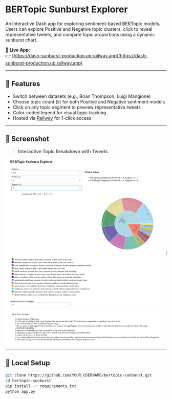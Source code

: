 # BERTopic Sunburst Explorer

An interactive Dash app for exploring sentiment-based BERTopic models. Users can explore Positive and Negative topic clusters, click to reveal representative tweets, and compare topic proportions using a dynamic sunburst chart.

🔗 **Live App**:  
👉 [https://dash-sunburst-production.up.railway.app](https://dash-sunburst-production.up.railway.app)

---

## 🌟 Features

- Switch between datasets (e.g., Brian Thompson, Luigi Mangione)
- Choose topic count (`k`) for both Positive and Negative sentiment models
- Click on any topic segment to preview representative tweets
- Color-coded legend for visual topic tracking
- Hosted via [Railway](https://railway.app) for 1-click access

---

## 📸 Screenshot

> **Interactive Topic Breakdown with Tweets**

![Sunburst Screenshot](screenshots/sunburst.png)

---

## 🚀 Local Setup

```bash
git clone https://github.com/YOUR_USERNAME/bertopic-sunburst.git
cd bertopic-sunburst
pip install -r requirements.txt
python app.py
